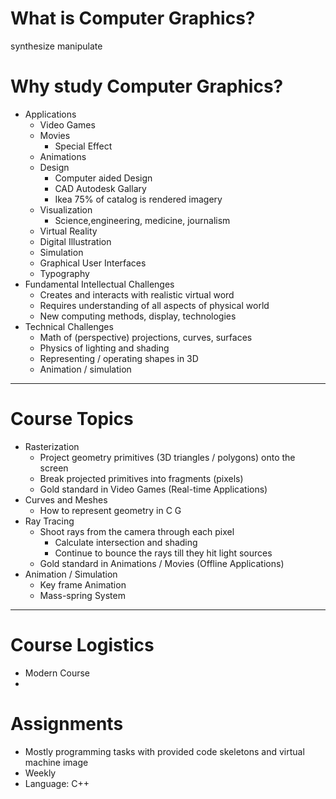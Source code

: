 # What is Computer Graphics?

synthesize manipulate

# Why study Computer Graphics?

- Applications
	- Video Games
	- Movies 
		- Special Effect
	- Animations
	- Design
		- Computer aided Design
		- CAD Autodesk Gallary
		- Ikea 75% of catalog is rendered imagery
	- Visualization
		- Science,engineering, medicine, journalism
	- Virtual Reality
	- Digital Illustration
	- Simulation
	- Graphical User Interfaces
	- Typography
- Fundamental Intellectual Challenges
	- Creates and interacts with realistic virtual word
	- Requires understanding of all aspects of physical world
	- New computing methods, display, technologies
- Technical Challenges
	- Math of (perspective) projections, curves, surfaces
	- Physics of lighting and shading
	- Representing / operating shapes in 3D
	- Animation / simulation
---

# Course Topics

- Rasterization
	- Project geometry primitives (3D triangles / polygons) onto the screen
	- Break projected primitives into fragments (pixels)
	- Gold standard in Video Games (Real-time Applications)
- Curves and Meshes
	- How to represent geometry in C G
- Ray Tracing
	- Shoot rays from the camera through each pixel
		- Calculate intersection and shading
		- Continue to bounce the rays till they hit light sources
	- Gold standard in Animations / Movies (Offline Applications)
- Animation / Simulation
	- Key frame Animation
	- Mass-spring System
---

# Course Logistics
- Modern Course
- 
# Assignments

* Mostly programming tasks with provided code skeletons and virtual machine image
* Weekly
* Language: C++

